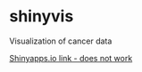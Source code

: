 # shinyvis
Visualization of cancer data

[Shinyapps.io link - does not work](https://linkingday.shinyapps.io/shinyvisproject_-_cancer/)
